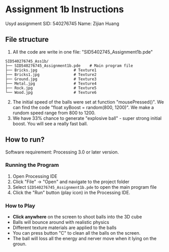 # Assignment 1b Instructions
Usyd assignment
SID: 540276745
Name: Zijian Huang

## File structure

1. All the code are write in one file: "SID5402745_Assignment1b.pde"
```
SID540276745_Ass1b/
├── SID540276745_Assignment1b.pde    # Main program file
├── Bricks.jpg                # Texture1
├── Bricks1.jpg               # Texture2
├── Ground.jpg                # Texture3
├── Metal.jpg                 # Texture4
├── Rock.jpg                  # Texture5
└── Wood.jpg                  # Texture6
```

2. The initial speed of the balls were set at function "mousePressed()". We can find the code "float xyBoost = random(800, 1200)". We make a rundom speed range from 800 to 1200. 
3. We have 33% chance to generate "explosive ball" - super strong initial boost. You will see a really fast ball.

## How to run? 

Software requirement: Processing 3.0 or later version.

### Running the Program
1. Open Processing IDE
2. Click "File" → "Open" and navigate to the project folder
3. Select `SID540276745_Assignment1b.pde` to open the main program file
4. Click the "Run" button (play icon) in the Processing IDE.

### How to Play
- **Click anywhere** on the screen to shoot balls into the 3D cube
- Balls will bounce around with realistic physics
- Different texture materials are applied to the balls
- You can press button "C" to clean all the balls on the screen. 
- The ball will loss all the energy and nerver move when it lying on the groun.